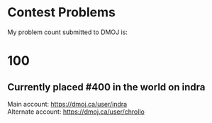 # Contest Problems

My problem count submitted to DMOJ is:
# 100
## Currently placed #400 in the world on indra
Main account:
https://dmoj.ca/user/indra <br />
Alternate account:
https://dmoj.ca/user/chrollo
